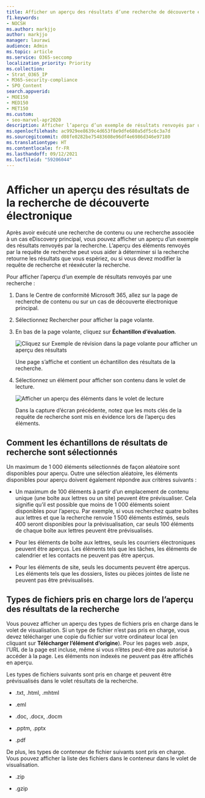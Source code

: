 ```yaml
---
title: Afficher un aperçu des résultats d’une recherche de découverte électronique
f1.keywords:
- NOCSH
ms.author: markjjo
author: markjjo
manager: laurawi
audience: Admin
ms.topic: article
ms.service: O365-seccomp
localization_priority: Priority
ms.collection:
- Strat_O365_IP
- M365-security-compliance
- SPO_Content
search.appverid:
- MOE150
- MED150
- MET150
ms.custom:
- seo-marvel-apr2020
description: Afficher l’aperçu d’un exemple de résultats renvoyés par une recherche de contenu ou une recherche de découverte électronique principale dans le Centre de conformité Microsoft 365.
ms.openlocfilehash: ac9929ee8639c4d653f8e9dfe680a5df5c6c3a7d
ms.sourcegitcommit: d08fe0282be75483608e96df4e6986d346e97180
ms.translationtype: HT
ms.contentlocale: fr-FR
ms.lasthandoff: 09/12/2021
ms.locfileid: "59206044"
---
```

# <a name="preview-ediscovery-search-results"></a>Afficher un aperçu des résultats de la recherche de découverte électronique

Après avoir exécuté une recherche de contenu ou une recherche associée à un cas eDiscovery principal, vous pouvez afficher un aperçu d’un exemple des résultats renvoyés par la recherche. L’aperçu des éléments renvoyés par la requête de recherche peut vous aider à déterminer si la recherche retourne les résultats que vous espériez, ou si vous devez modifier la requête de recherche et réexécuter la recherche.

Pour afficher l’aperçu d’un exemple de résultats renvoyés par une recherche :

1. Dans le Centre de conformité Microsoft 365, allez sur la page de recherche de contenu ou sur un cas de découverte électronique principal.

2. Sélectionnez Rechercher pour afficher la page volante.

3. En bas de la page volante, cliquez sur **Échantillon d’évaluation**.

   ![Cliquez sur Exemple de révision dans la page volante pour afficher un aperçu des résultats](../media/PreviewSearchResults1.png)

   Une page s’affiche et contient un échantillon des résultats de la recherche.

4. Sélectionnez un élément pour afficher son contenu dans le volet de lecture.

   ![Afficher un aperçu des éléments dans le volet de lecture](../media/PreviewSearchResults2.png)

   Dans la capture d’écran précédente, notez que les mots clés de la requête de recherche sont mis en évidence lors de l’aperçu des éléments.

## <a name="how-the-search-result-samples-are-selected"></a>Comment les échantillons de résultats de recherche sont sélectionnés

Un maximum de 1 000 éléments sélectionnés de façon aléatoire sont disponibles pour aperçu. Outre une sélection aléatoire, les éléments disponibles pour aperçu doivent également répondre aux critères suivants :

- Un maximum de 100 éléments à partir d’un emplacement de contenu unique (une boîte aux lettres ou un site) peuvent être prévisualiser. Cela signifie qu’il est possible que moins de 1 000 éléments soient disponibles pour l’aperçu. Par exemple, si vous recherchez quatre boîtes aux lettres et que la recherche renvoie 1 500 éléments estimés, seuls 400 seront disponibles pour la prévisualisation, car seuls 100 éléments de chaque boîte aux lettres peuvent être prévisualisés.

- Pour les éléments de boîte aux lettres, seuls les courriers électroniques peuvent être aperçus. Les éléments tels que les tâches, les éléments de calendrier et les contacts ne peuvent pas être aperçus.

- Pour les éléments de site, seuls les documents peuvent être aperçus. Les éléments tels que les dossiers, listes ou pièces jointes de liste ne peuvent pas être prévisualisés.

## <a name="file-types-supported-when-previewing-search-results"></a>Types de fichiers pris en charge lors de l’aperçu des résultats de la recherche

Vous pouvez afficher un aperçu des types de fichiers pris en charge dans le volet de visualisation. Si un type de fichier n’est pas pris en charge, vous devez télécharger une copie du fichier sur votre ordinateur local (en cliquant sur **Télécharger l’élément d’origine**). Pour les pages web .aspx, l’URL de la page est incluse, même si vous n’êtes peut-être pas autorisé à accéder à la page. Les éléments non indexés ne peuvent pas être affichés en aperçu.

Les types de fichiers suivants sont pris en charge et peuvent être prévisualisés dans le volet résultats de la recherche.
  
- .txt, .html, .mhtml

- .eml

- .doc, .docx, .docm

- .pptm, .pptx

- .pdf

De plus, les types de conteneur de fichier suivants sont pris en charge. Vous pouvez afficher la liste des fichiers dans le conteneur dans le volet de visualisation.
  
- .zip

- .gzip